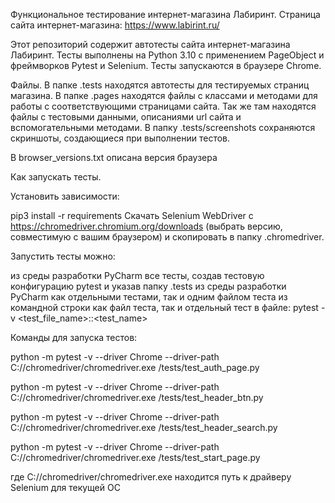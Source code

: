 Функциональное тестирование интернет-магазина Лабиринт.
Страница сайта интернет-магазина: https://www.labirint.ru/


Этот репозиторий содержит автотесты сайта интернет-магазина Лабиринт.
Тесты выполнены на Python 3.10 с применением PageObject и фреймворков Pytest и Selenium.
Тесты запускаются в браузере Chrome.


Файлы.
В папке .tests находятся автотесты для тестируемых страниц магазина.
В папке .pages находятся файлы с классами и методами для работы с соответствующими страницами сайта. 
Так же там находятся файлы с тестовыми данными, описаниями url сайта и вспомогательными методами.
В папку .tests/screenshots сохраняются скриншоты, создающиеся при выполнении тестов.

В browser_versions.txt описана версия браузера

Как запускать тесты.

Установить зависимости:

pip3 install -r requirements
Скачать Selenium WebDriver с https://chromedriver.chromium.org/downloads 
(выбрать версию, совместимую с вашим браузером) и скопировать в папку .chromedriver.

Запустить тесты можно:

из среды разработки PyCharm все тесты, создав тестовую конфигурацию pytest и указав папку .tests
из среды разработки PyCharm как отдельными тестами, так и одним файлом теста
из командной строки как файл теста, так и отдельный тест в файле:
pytest -v <test_file_name>::<test_name>


Команды для запуска тестов:

python -m pytest -v --driver Chrome --driver-path C://chromedriver/chromedriver.exe /tests/test_auth_page.py

python -m pytest -v --driver Chrome --driver-path C://chromedriver/chromedriver.exe /tests/test_header_btn.py

python -m pytest -v --driver Chrome --driver-path C://chromedriver/chromedriver.exe /tests/test_header_search.py

python -m pytest -v --driver Chrome --driver-path C://chromedriver/chromedriver.exe /tests/test_start_page.py


где C://chromedriver/chromedriver.exe находится путь к драйверу Selenium для текущей ОС


